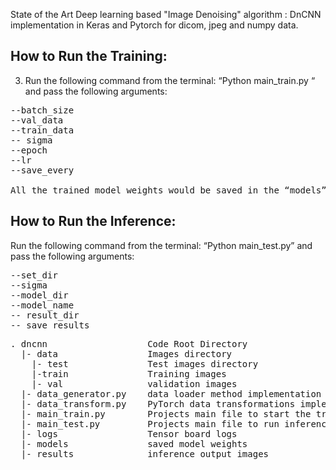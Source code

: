 State of the Art Deep learning based "Image Denoising" algorithm : DnCNN implementation in Keras and Pytorch for dicom, jpeg and numpy data.

## How to Run the Training:

3.	Run the following command from the terminal:
“Python main_train.py “ and pass the following arguments:
<pre>
--batch_size
--val_data <validation data dir>
--train_data <training data dir>
-- sigma <amount of gaussian noise you want to add 0-100>
--epoch <number of epochs you want to run the training for>
--lr <learning rate>
--save_every <would save the model weights after every x epochs>

All the trained model weights would be saved in the “models” directory of this project.
</pre>

## How to Run the Inference:

Run the following command from the terminal:
“Python main_test.py”  and pass the following arguments:
<pre>
--set_dir <test data directory>
--sigma <amount of gaussian noise you want you want to add>
--model_dir <directory where saved model weights have been stored>
--model_name <saved model weights filename>
-- result_dir <directory to store the results>
-- save_results <whether to save the results or not 0 or 1>
</pre>


<pre>
. dncnn                   Code Root Directory
  |- data                 Images directory
    |- test               Test images directory	
    |-train               Training images 
    |- val                validation images 
  |- data_generator.py    data loader method implementation
  |- data_transform.py    PyTorch data transformations implementation
  |- main_train.py        Projects main file to start the training 
  |- main_test.py         Projects main file to run inference
  |- logs                 Tensor board logs
  |- models               saved model weights
  |- results              inference output images 

</pre>

